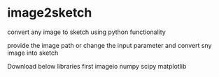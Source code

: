 # image2sketch
convert any image to sketch using python functionality

provide the image path or change the input parameter and convert sny image into sketch

Download below libraries first
imageio
numpy
scipy
matplotlib

